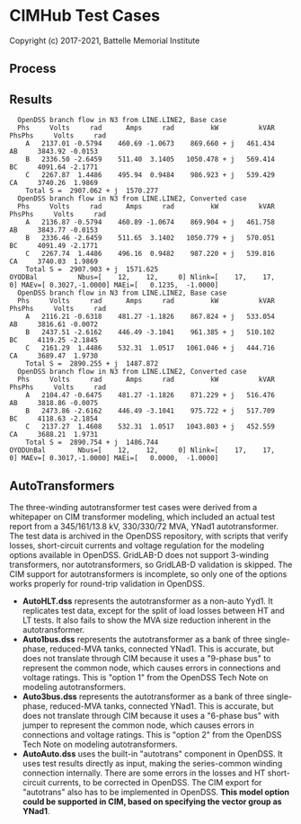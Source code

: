 # CIMHub Test Cases

Copyright (c) 2017-2021, Battelle Memorial Institute

## Process

## Results

```
  OpenDSS branch flow in N3 from LINE.LINE2, Base case
  Phs     Volts     rad      Amps     rad         kW          kVAR   PhsPhs     Volts     rad
    A   2137.01 -0.5794    460.69 -1.0673    869.660 + j   461.434     AB     3843.92 -0.0153
    B   2336.50 -2.6459    511.40  3.1405   1050.478 + j   569.414     BC     4091.64 -2.1771
    C   2267.87  1.4486    495.94  0.9484    986.923 + j   539.429     CA     3740.26  1.9869
    Total S =  2907.062 + j  1570.277
  OpenDSS branch flow in N3 from LINE.LINE2, Converted case
  Phs     Volts     rad      Amps     rad         kW          kVAR   PhsPhs     Volts     rad
    A   2136.87 -0.5794    460.89 -1.0674    869.904 + j   461.758     AB     3843.77 -0.0153
    B   2336.46 -2.6459    511.65  3.1402   1050.779 + j   570.051     BC     4091.49 -2.1771
    C   2267.74  1.4486    496.16  0.9482    987.220 + j   539.816     CA     3740.03  1.9869
    Total S =  2907.903 + j  1571.625
OYODBal          Nbus=[    12,    12,     0] Nlink=[    17,    17,     0] MAEv=[ 0.3027,-1.0000] MAEi=[   0.1235,  -1.0000]
  OpenDSS branch flow in N3 from LINE.LINE2, Base case
  Phs     Volts     rad      Amps     rad         kW          kVAR   PhsPhs     Volts     rad
    A   2116.21 -0.6318    481.27 -1.1826    867.824 + j   533.054     AB     3816.61 -0.0072
    B   2437.51 -2.6162    446.49 -3.1041    961.385 + j   510.102     BC     4119.25 -2.1845
    C   2161.29  1.4486    532.31  1.0517   1061.046 + j   444.716     CA     3689.47  1.9730
    Total S =  2890.255 + j  1487.872
  OpenDSS branch flow in N3 from LINE.LINE2, Converted case
  Phs     Volts     rad      Amps     rad         kW          kVAR   PhsPhs     Volts     rad
    A   2104.47 -0.6475    481.27 -1.1826    871.229 + j   516.476     AB     3818.86 -0.0075
    B   2473.86 -2.6162    446.49 -3.1041    975.722 + j   517.709     BC     4118.63 -2.1854
    C   2137.27  1.4608    532.31  1.0517   1043.803 + j   452.559     CA     3688.21  1.9731
    Total S =  2890.754 + j  1486.744
OYODUnBal        Nbus=[    12,    12,     0] Nlink=[    17,    17,     0] MAEv=[ 0.3017,-1.0000] MAEi=[   0.0000,  -1.0000]

```

## AutoTransformers

The three-winding autotransformer test cases were derived from a whitepaper on CIM transformer modeling, which
included an actual test report from a 345/161/13.8 kV, 330/330/72 MVA, YNad1 autotransformer. The test data is
archived in the OpenDSS repository, with scripts that verify losses, short-circuit currents and voltage
regulation for the modeling options available in OpenDSS. GridLAB-D does not support 3-winding transformers, nor
autotransformers, so GridLAB-D validation is skipped. The CIM support for autotransformers is incomplete, so only
one of the options works properly for round-trip validation in OpenDSS.

- **AutoHLT.dss** represents the autotransformer as a non-auto Yyd1. It replicates test data, except for the split of load losses between HT and LT tests. It also fails to show the MVA size reduction inherent in the autotransformer.
- **Auto1bus.dss** represents the autotransformer as a bank of three single-phase, reduced-MVA tanks, connected YNad1. This is accurate, but does not translate through CIM because it uses a "9-phase bus" to represent the common node, which causes errors in connections and voltage ratings. This is "option 1" from the OpenDSS Tech Note on modeling autotransformers.
- **Auto3bus.dss** represents the autotransformer as a bank of three single-phase, reduced-MVA tanks, connected YNad1. This is accurate, but does not translate through CIM because it uses a "6-phase bus" with jumper to represent the common node, which causes errors in connections and voltage ratings. This is "option 2" from the OpenDSS Tech Note on modeling autotransformers.
- **AutoAuto.dss** uses the built-in "autotrans" component in OpenDSS. It uses test results directly as input, making the series-common winding connection internally. There are some errors in the losses and HT short-circuit currents, to be corrected in OpenDSS. The CIM export for "autotrans" also has to be implemented in OpenDSS. **This model option could be supported in CIM, based on specifying the vector group as YNad1**. 



